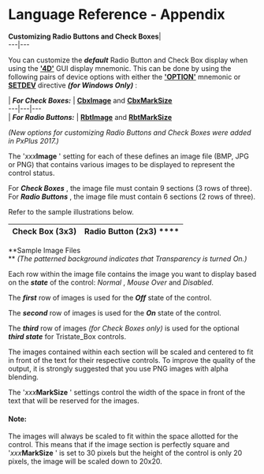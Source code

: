 # Language Reference - Appendix

**Customizing Radio Buttons and Check Boxes**|   
---|---  
  
You can customize the **_default_** Radio Button and Check Box display when using the **['4D'](../mnemonics/4d.md)** GUI display mnemonic. This can be done by using the following pairs of device options with either the **['OPTION'](../mnemonics/option.md)** mnemonic or **[SETDEV](../directives/setdev_set.md)** directive **_(for Windows Only)_** :

|  **_For Check Boxes:_** |  **[CbxImage](../mnemonics/option.htm#cbximage)** and **[CbxMarkSize](../mnemonics/option.htm#cbxmarksize)**  
---|---|---  
|  **_For Radio Buttons:_** |  **[RbtImage](../mnemonics/option.htm#rbtimage)** and **[RbtMarkSize](../mnemonics/option.htm#rbtmarksize)**  
  
_(New options for customizing Radio Buttons and Check Boxes were added in PxPlus 2017.)_

The '_xxx_**Image** ' setting for each of these defines an image file (BMP, JPG or PNG) that contains various images to be displayed to represent the control status.

For **_Check Boxes_** , the image file must contain 9 sections (3 rows of three). For **_Radio Buttons_** , the image file must contain 6 sections (2 rows of three).

Refer to the sample illustrations below.

**Check Box (3x3)** |  **Radio Button (2x3)** ****  
---|---  
**Sample Image Files  
** _(The patterned background indicates that Transparency is turned On.)_  
  
Each row within the image file contains the image you want to display based on the **_state_** of the control: _Normal_ , _Mouse Over_ and _Disabled_.

The **_first_** row of images is used for the **_Off_** state of the control.

The **_second_** row of images is used for the **_On_** state of the control.

The **_third_** row of images _(for Check Boxes only)_ is used for the optional **_third state_** for Tristate_Box controls.

The images contained within each section will be scaled and centered to fit in front of the text for their respective controls. To improve the quality of the output, it is strongly suggested that you use PNG images with alpha blending.

The '_xxx_**MarkSize** ' settings control the width of the space in front of the text that will be reserved for the images.

#### **Note:**  
The images will always be scaled to fit within the space allotted for the control. This means that if the image section is perfectly square and '_xxx_**MarkSize** ' is set to 30 pixels but the height of the control is only 20 pixels, the image will be scaled down to 20x20.
